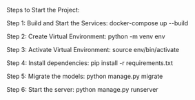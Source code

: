 Steps to Start the Project:

Step 1:
Build and Start the Services:
docker-compose up --build

Step 2:
Create Virtual Environment:
python -m venv env

Step 3:
Activate Virtual Environment:
source env/bin/activate

Step 4:
Install dependencies:
pip install -r requirements.txt

Step 5:
Migrate the models:
python manage.py migrate

Step 6: 
Start the server:
python manage.py runserver
